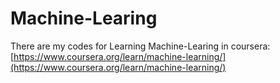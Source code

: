 # Machine-Learing
There are my codes for Learning Machine-Learing in coursera: [https://www.coursera.org/learn/machine-learning/](https://www.coursera.org/learn/machine-learning/)
